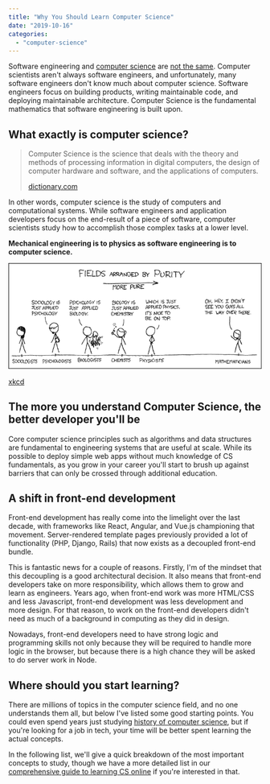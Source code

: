```yaml
---
title: "Why You Should Learn Computer Science"
date: "2019-10-16"
categories: 
  - "computer-science"
---
```


Software engineering and [computer science](https://qvault.io/2020/11/18/comprehensive-guide-to-learn-computer-science-online/) are [not the same](https://qvault.io/computer-science/computer-science-vs-software-engineering/). Computer scientists aren't always software engineers, and unfortunately, many software engineers don't know much about computer science. Software engineers focus on building products, writing maintainable code, and deploying maintainable architecture. Computer Science is the fundamental mathematics that software engineering is built upon.

## What exactly is computer science?

> Computer Science is the science that deals with the theory and methods of processing information in digital computers, the design of computer hardware and software, and the applications of computers.
> 
> [dictionary.com](https://www.dictionary.com/browse/computer-science)

In other words, computer science is the study of computers and computational systems. While software engineers and application developers focus on the end-result of a piece of software, computer scientists study how to accomplish those complex tasks at a lower level.

**Mechanical engineering is to physics as software engineering is to computer science.**

![feilds comic](images/purity.png)

[xkcd](https://xkcd.com/435/)

## The more you understand Computer Science, the better developer you'll be

Core computer science principles such as algorithms and data structures are fundamental to engineering systems that are useful at scale. While its possible to deploy simple web apps without much knowledge of CS fundamentals, as you grow in your career you'll start to brush up against barriers that can only be crossed through additional education.

## A shift in front-end development

Front-end development has really come into the limelight over the last decade, with frameworks like React, Angular, and Vue.js championing that movement. Server-rendered template pages previously provided a lot of functionality (PHP, Django, Rails) that now exists as a decoupled front-end bundle.

This is fantastic news for a couple of reasons. Firstly, I'm of the mindset that this decoupling is a good architectural decision. It also means that front-end developers take on more responsibility, which allows them to grow and learn as engineers. Years ago, when front-end work was more HTML/CSS and less Javascript, front-end development was less development and more design. For that reason, to work on the front-end developers didn't need as much of a background in computing as they did in design.

Nowadays, front-end developers need to have strong logic and programming skills not only because they will be required to handle more logic in the browser, but because there is a high chance they will be asked to do server work in Node.

## Where should you start learning?

There are millions of topics in the computer science field, and no one understands them all, but below I've listed some good starting points. You could even spend years just studying [history of computer science](https://qvault.io/2020/12/03/the-history-of-computer-science/), but if you're looking for a job in tech, your time will be better spent learning the actual concepts.

In the following list, we'll give a quick breakdown of the most important concepts to study, though we have a more detailed list in our [comprehensive guide to learning CS online](https://qvault.io/2020/11/18/comprehensive-guide-to-learn-computer-science-online/) if you're interested in that.
